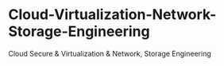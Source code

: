 # Cloud-Virtualization-Network-Storage-Engineering
Cloud Secure &amp; Virtualization &amp; Network, Storage Engineering

